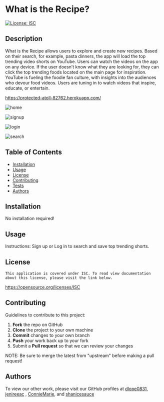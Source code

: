 # What is the Recipe?

[![License: ISC](https://img.shields.io/badge/license-ISC-blue.svg)](#license)

## Description

What is the Recipe allows users to explore and create new recipes. Based on their search, for example, pasta dinners, the app will load the top trending video shorts on YouTube. Users can watch the videos on the app on any device. If the user doesn’t know what they are looking for, they can click the top trending foods located on the main page for inspiration.
YouTube is fueling the foodie fan culture, with insights into the audiences who devour food videos. Users are tuning in to watch videos that inspire, educate, or entertain.

https://protected-atoll-82762.herokuapp.com/

![home](https://user-images.githubusercontent.com/107827563/209002816-83a40e4e-c978-4e20-87ed-5bf542125c44.png)

![signup](https://user-images.githubusercontent.com/107827563/209003877-34acee47-790a-4795-8f99-aeef268fbc21.png)

![login](https://user-images.githubusercontent.com/107827563/209003843-a3ecf254-3f7f-428c-855e-901986f0625d.png)

![search](https://user-images.githubusercontent.com/107827563/209002870-b323805a-7ca0-4fb9-86a9-0580b1d1196f.png)

## Table of Contents

- [Installation](#installation)
- [Usage](#usage)
- [License](#license)
- [Contributing](#contributing)
- [Tests](#tests)
- [Authors](#authors)

## Installation

No installation required!

## Usage

Instructions:
Sign up or Log in to search and save top trending shorts.

## License

    This application is covered under ISC. To read view documentation about this license, please visit the link below.

https://opensource.org/licenses/ISC

## Contributing

Guidelines to contribute to this project:

 1. **Fork** the repo on GitHub
 2. **Clone** the project to your own machine
 3. **Commit** changes to your own branch
 4. **Push** your work back up to your fork
 5. Submit a **Pull request** so that we can review your changes

NOTE: Be sure to merge the latest from "upstream" before making a pull request!

## Authors

To view our other work, please visit our GitHub profiles at
[dlope0831](https://github.com/dlope0831),
[jenireeac](https://github.com/jenireeac) ,
[ConnieMarie](https://www.github.com/ConnieMarie), and
[shanicesauce](https://github.com/shanicesauce)
